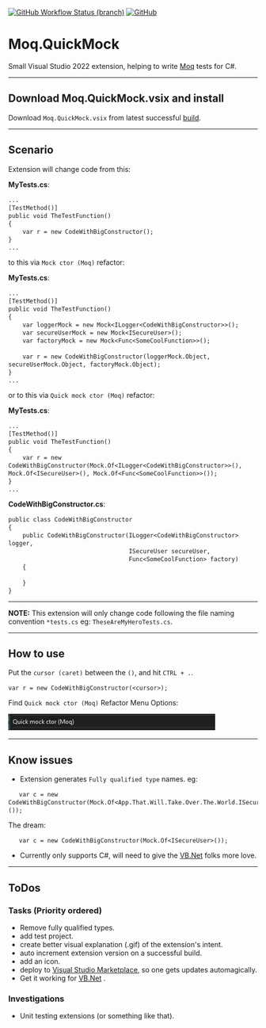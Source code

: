 [![GitHub Workflow Status (branch)](https://img.shields.io/github/workflow/status/rpbeukes/Moq.QuickMock/CI/main)](https://github.com/rpbeukes/Moq.QuickMock/actions/workflows/CI_main.yml?query=branch%3Amain+) [![GitHub](https://img.shields.io/github/license/rpbeukes/Moq.QuickMock)](https://github.com/rpbeukes/Moq.QuickMock/blob/main/LICENSE)

# Moq.QuickMock
Small Visual Studio 2022 extension, helping to write [Moq](https://github.com/moq/moq) tests for C#.

---

## Download Moq.QuickMock.vsix and install
Download `Moq.QuickMock.vsix` from latest successful [build](https://github.com/rpbeukes/Moq.QuickMock/actions/workflows/CI_main.yml?query=branch%3Amain+is%3Asuccess).

---

## Scenario

Extension will change code from this:

**MyTests.cs**:
```
...
[TestMethod()]
public void TheTestFunction()
{
    var r = new CodeWithBigConstructor();
}
...
```

to this via `Mock ctor (Moq)` refactor:

**MyTests.cs**:
```
...
[TestMethod()]
public void TheTestFunction()
{
    var loggerMock = new Mock<ILogger<CodeWithBigConstructor>>();
    var secureUserMock = new Mock<ISecureUser>();
    var factoryMock = new Mock<Func<SomeCoolFunction>>();

    var r = new CodeWithBigConstructor(loggerMock.Object, secureUserMock.Object, factoryMock.Object);
}
...
```

or to this via `Quick mock ctor (Moq)` refactor:

**MyTests.cs**:
```
...
[TestMethod()]
public void TheTestFunction()
{
    var r = new CodeWithBigConstructor(Mock.Of<ILogger<CodeWithBigConstructor>>(), Mock.Of<ISecureUser>(), Mock.Of<Func<SomeCoolFunction>>());
}
...
```

**CodeWithBigConstructor.cs**:
```
public class CodeWithBigConstructor
{
    public CodeWithBigConstructor(ILogger<CodeWithBigConstructor> logger,
                                  ISecureUser secureUser,
                                  Func<SomeCoolFunction> factory)
    {
        
    }
}
```

---

**NOTE:** This extension will only change code following the file naming convention `*tests.cs` eg: `TheseAreMyHeroTests.cs`.

---

## How to use
Put the `cursor (caret)` between the `()`, and hit `CTRL + .`.

```
var r = new CodeWithBigConstructor(<cursor>);
```

Find `Quick mock ctor (Moq)` Refactor Menu Options:

![RefactorMenuOption](Doco/RefactorMenuDisplay.png)

---

## Know issues
- Extension generates `Fully qualified type` names.
  eg:
```
   var c = new CodeWithBigConstructor(Mock.Of<App.That.Will.Take.Over.The.World.ISecureUser>());
```
The dream:
```
   var c = new CodeWithBigConstructor(Mock.Of<ISecureUser>());
```
- Currently only supports C#, will need to give the [VB.Net](https://docs.microsoft.com/en-us/dotnet/visual-basic/) folks more love.
---

## ToDos

### Tasks (Priority ordered)
- Remove fully qualified types.
- add test project.
- create better visual explanation (.gif) of the extension's intent.
- auto increment extension version on a successful build.
- add an icon.
- deploy to [Visual Studio Marketplace](https://marketplace.visualstudio.com/), so one gets updates automagically.
- Get it working for [VB.Net](https://docs.microsoft.com/en-us/dotnet/visual-basic/) .

### Investigations
- Unit testing extensions (or something like that).